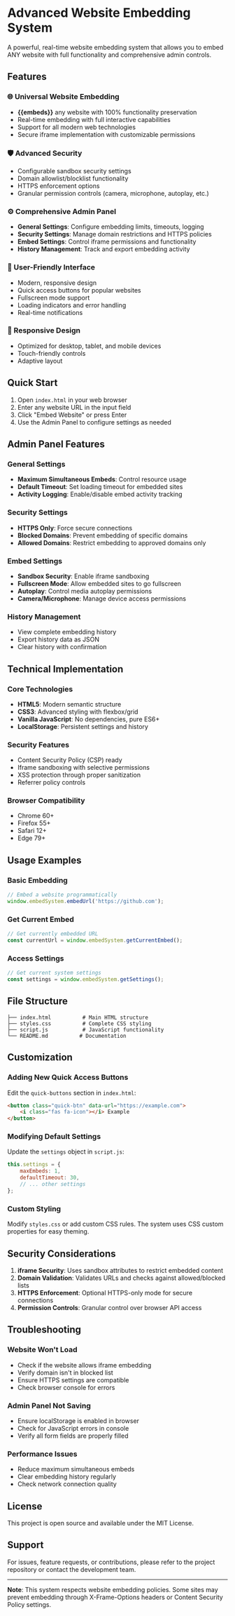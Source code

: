 # Advanced Website Embedding System

A powerful, real-time website embedding system that allows you to embed ANY website with full functionality and comprehensive admin controls.

## Features

### 🌐 Universal Website Embedding
- **{{embeds}}** any website with 100% functionality preservation
- Real-time embedding with full interactive capabilities
- Support for all modern web technologies
- Secure iframe implementation with customizable permissions

### 🛡️ Advanced Security
- Configurable sandbox security settings
- Domain allowlist/blocklist functionality
- HTTPS enforcement options
- Granular permission controls (camera, microphone, autoplay, etc.)

### ⚙️ Comprehensive Admin Panel
- **General Settings**: Configure embedding limits, timeouts, logging
- **Security Settings**: Manage domain restrictions and HTTPS policies
- **Embed Settings**: Control iframe permissions and functionality
- **History Management**: Track and export embedding activity

### 🎯 User-Friendly Interface
- Modern, responsive design
- Quick access buttons for popular websites
- Fullscreen mode support
- Loading indicators and error handling
- Real-time notifications

### 📱 Responsive Design
- Optimized for desktop, tablet, and mobile devices
- Touch-friendly controls
- Adaptive layout

## Quick Start

1. Open `index.html` in your web browser
2. Enter any website URL in the input field
3. Click "Embed Website" or press Enter
4. Use the Admin Panel to configure settings as needed

## Admin Panel Features

### General Settings
- **Maximum Simultaneous Embeds**: Control resource usage
- **Default Timeout**: Set loading timeout for embedded sites
- **Activity Logging**: Enable/disable embed activity tracking

### Security Settings
- **HTTPS Only**: Force secure connections
- **Blocked Domains**: Prevent embedding of specific domains
- **Allowed Domains**: Restrict embedding to approved domains only

### Embed Settings
- **Sandbox Security**: Enable iframe sandboxing
- **Fullscreen Mode**: Allow embedded sites to go fullscreen
- **Autoplay**: Control media autoplay permissions
- **Camera/Microphone**: Manage device access permissions

### History Management
- View complete embedding history
- Export history data as JSON
- Clear history with confirmation

## Technical Implementation

### Core Technologies
- **HTML5**: Modern semantic structure
- **CSS3**: Advanced styling with flexbox/grid
- **Vanilla JavaScript**: No dependencies, pure ES6+
- **LocalStorage**: Persistent settings and history

### Security Features
- Content Security Policy (CSP) ready
- Iframe sandboxing with selective permissions
- XSS protection through proper sanitization
- Referrer policy controls

### Browser Compatibility
- Chrome 60+
- Firefox 55+
- Safari 12+
- Edge 79+

## Usage Examples

### Basic Embedding
```javascript
// Embed a website programmatically
window.embedSystem.embedUrl('https://github.com');
```

### Get Current Embed
```javascript
// Get currently embedded URL
const currentUrl = window.embedSystem.getCurrentEmbed();
```

### Access Settings
```javascript
// Get current system settings
const settings = window.embedSystem.getSettings();
```

## File Structure

```
├── index.html          # Main HTML structure
├── styles.css          # Complete CSS styling
├── script.js           # JavaScript functionality
└── README.md          # Documentation
```

## Customization

### Adding New Quick Access Buttons
Edit the `quick-buttons` section in `index.html`:
```html
<button class="quick-btn" data-url="https://example.com">
    <i class="fas fa-icon"></i> Example
</button>
```

### Modifying Default Settings
Update the `settings` object in `script.js`:
```javascript
this.settings = {
    maxEmbeds: 1,
    defaultTimeout: 30,
    // ... other settings
};
```

### Custom Styling
Modify `styles.css` or add custom CSS rules. The system uses CSS custom properties for easy theming.

## Security Considerations

1. **iframe Security**: Uses sandbox attributes to restrict embedded content
2. **Domain Validation**: Validates URLs and checks against allowed/blocked lists
3. **HTTPS Enforcement**: Optional HTTPS-only mode for secure connections
4. **Permission Controls**: Granular control over browser API access

## Troubleshooting

### Website Won't Load
- Check if the website allows iframe embedding
- Verify domain isn't in blocked list
- Ensure HTTPS settings are compatible
- Check browser console for errors

### Admin Panel Not Saving
- Ensure localStorage is enabled in browser
- Check for JavaScript errors in console
- Verify all form fields are properly filled

### Performance Issues
- Reduce maximum simultaneous embeds
- Clear embedding history regularly
- Check network connection quality

## License

This project is open source and available under the MIT License.

## Support

For issues, feature requests, or contributions, please refer to the project repository or contact the development team.

---

**Note**: This system respects website embedding policies. Some sites may prevent embedding through X-Frame-Options headers or Content Security Policy settings.